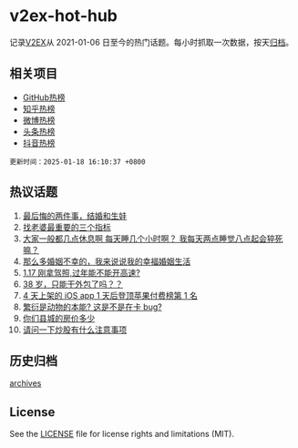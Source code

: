 # v2ex-hot-hub

 记录[V2EX](https://www.v2ex.com/)从 2021-01-06 日至今的热门话题。每小时抓取一次数据，按天[归档](archives)。
 
 ## 相关项目

- [GitHub热榜](https://github.com/lonnyzhang423/github-hot-hub)
- [知乎热榜](https://github.com/lonnyzhang423/zhihu-hot-hub)
- [微博热榜](https://github.com/lonnyzhang423/weibo-hot-hub)
- [头条热榜](https://github.com/lonnyzhang423/toutiao-hot-hub)
- [抖音热榜](https://github.com/lonnyzhang423/douyin-hot-hub)


 `更新时间：2025-01-18 16:10:37 +0800`

## 热议话题

1. [最后悔的两件事，结婚和生娃](https://www.v2ex.com/t/1105924)
1. [找老婆最重要的三个指标](https://www.v2ex.com/t/1106021)
1. [大家一般都几点休息啊 每天睡几个小时啊？ 我每天两点睡觉八点起会猝死嘛？](https://www.v2ex.com/t/1106020)
1. [那么多婚姻不幸的，我来说说我的幸福婚姻生活](https://www.v2ex.com/t/1105902)
1. [1.17 刚拿驾照,过年能不能开高速?](https://www.v2ex.com/t/1105994)
1. [38 岁，只能干外包了吗？？](https://www.v2ex.com/t/1105950)
1. [4 天上架的 iOS app 1 天后登顶苹果付费榜第 1 名](https://www.v2ex.com/t/1105903)
1. [繁衍是动物的本能? 这是不是在卡 bug?](https://www.v2ex.com/t/1105982)
1. [你们县城的房价多少](https://www.v2ex.com/t/1106016)
1. [请问一下炒股有什么注意事项](https://www.v2ex.com/t/1106052)

## 历史归档

[archives](archives)

## License

See the [LICENSE](LICENSE) file for license rights and limitations (MIT).
